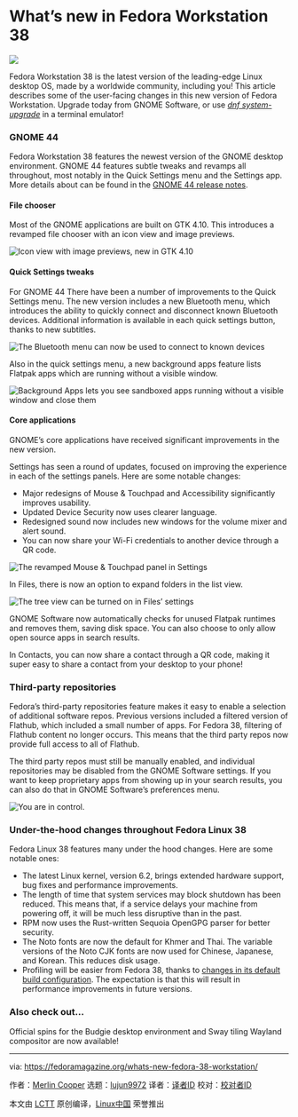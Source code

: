 [#]: subject: "What’s new in Fedora Workstation 38"
[#]: via: "https://fedoramagazine.org/whats-new-fedora-38-workstation/"
[#]: author: "Merlin Cooper https://fedoramagazine.org/author/mxanthropocene/"
[#]: collector: "lujun9972"
[#]: translator: " "
[#]: reviewer: " "
[#]: publisher: " "
[#]: url: " "

What’s new in Fedora Workstation 38
======

![][1]

Fedora Workstation 38 is the latest version of the leading-edge Linux desktop OS, made by a worldwide community, including you! This article describes some of the user-facing changes in this new version of Fedora Workstation. Upgrade today from GNOME Software, or use _[dnf system-upgrade][2]_ in a terminal emulator!

### GNOME 44

Fedora Workstation 38 features the newest version of the GNOME desktop environment. GNOME 44 features subtle tweaks and revamps all throughout, most notably in the Quick Settings menu and the Settings app. More details about can be found in the [GNOME 44 release notes][3].

#### File chooser

Most of the GNOME applications are built on GTK 4.10. This introduces a revamped file chooser with an icon view and image previews.

![Icon view with image previews, new in GTK 4.10][4]

#### Quick Settings tweaks

For GNOME 44 There have been a number of improvements to the Quick Settings menu. The new version includes a new Bluetooth menu, which introduces the ability to quickly connect and disconnect known Bluetooth devices. Additional information is available in each quick settings button, thanks to new subtitles.

![The Bluetooth menu can now be used to connect to known devices][5]

Also in the quick settings menu, a new background apps feature lists Flatpak apps which are running without a visible window.

![Background Apps lets you see sandboxed apps running without a visible window and close them][6]

#### Core applications

GNOME’s core applications have received significant improvements in the new version.

Settings has seen a round of updates, focused on improving the experience in each of the settings panels. Here are some notable changes:

  * Major redesigns of Mouse & Touchpad and Accessibility significantly improves usability.
  * Updated Device Security now uses clearer language.
  * Redesigned sound now includes new windows for the volume mixer and alert sound.
  * You can now share your Wi-Fi credentials to another device through a QR code.



![The revamped Mouse & Touchpad panel in Settings][7]

In Files, there is now an option to expand folders in the list view.

![The tree view can be turned on in Files’ settings][8]

GNOME Software now automatically checks for unused Flatpak runtimes and removes them, saving disk space. You can also choose to only allow open source apps in search results.

In Contacts, you can now share a contact through a QR code, making it super easy to share a contact from your desktop to your phone!

### Third-party repositories

Fedora’s third-party repositories feature makes it easy to enable a selection of additional software repos. Previous versions included a filtered version of Flathub, which included a small number of apps. For Fedora 38, filtering of Flathub content no longer occurs. This means that the third party repos now provide full access to all of Flathub.

The third party repos must still be manually enabled, and individual repositories may be disabled from the GNOME Software settings. If you want to keep proprietary apps from showing up in your search results, you can also do that in GNOME Software’s preferences menu.

![You are in control.][9]

### Under-the-hood changes throughout Fedora Linux 38

Fedora Linux 38 features many under the hood changes. Here are some notable ones:

  * The latest Linux kernel, version 6.2, brings extended hardware support, bug fixes and performance improvements.
  * The length of time that system services may block shutdown has been reduced. This means that, if a service delays your machine from powering off, it will be much less disruptive than in the past.
  * RPM now uses the Rust-written Sequoia OpenGPG parser for better security.
  * The Noto fonts are now the default for Khmer and Thai. The variable versions of the Noto CJK fonts are now used for Chinese, Japanese, and Korean. This reduces disk usage.
  * Profiling will be easier from Fedora 38, thanks to [changes in its default build configuration][10]. The expectation is that this will result in performance improvements in future versions.



### Also check out…

Official spins for the Budgie desktop environment and Sway tiling Wayland compositor are now available!

--------------------------------------------------------------------------------

via: https://fedoramagazine.org/whats-new-fedora-38-workstation/

作者：[Merlin Cooper][a]
选题：[lujun9972][b]
译者：[译者ID](https://github.com/译者ID)
校对：[校对者ID](https://github.com/校对者ID)

本文由 [LCTT](https://github.com/LCTT/TranslateProject) 原创编译，[Linux中国](https://linux.cn/) 荣誉推出

[a]: https://fedoramagazine.org/author/mxanthropocene/
[b]: https://github.com/lujun9972
[1]: https://fedoramagazine.org/wp-content/uploads/2023/03/larger_text_dark-816x345.jpg
[2]: https://docs.fedoraproject.org/en-US/quick-docs/dnf-system-upgrade/
[3]: https://release.gnome.org/44/
[4]: https://fedoramagazine.org/wp-content/uploads/2023/03/Screenshot-from-2023-03-10-21-06-30.png
[5]: https://fedoramagazine.org/wp-content/uploads/2023/04/quick-settings_crpd.jpg
[6]: https://fedoramagazine.org/wp-content/uploads/2023/04/f38-background-apps_crpd-720x1024.jpg
[7]: https://fedoramagazine.org/wp-content/uploads/2023/03/Screenshot-from-2023-03-10-20-59-27-1024x708.png
[8]: https://fedoramagazine.org/wp-content/uploads/2023/03/Screenshot-from-2023-03-10-06-26-16.png
[9]: https://fedoramagazine.org/wp-content/uploads/2023/03/Screenshot-from-2023-03-10-06-41-11.png
[10]: https://fedoraproject.org/wiki/Changes/fno-omit-frame-pointer

